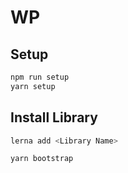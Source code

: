 # WP

## Setup

```sh
npm run setup
yarn setup
```

## Install Library

```sh
lerna add <Library Name>

yarn bootstrap
```
